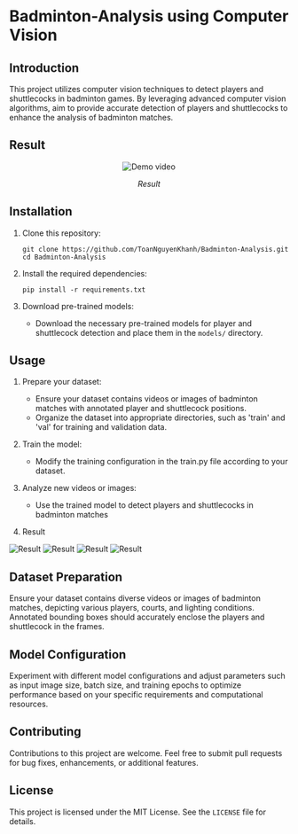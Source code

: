 # Badminton-Analysis using Computer Vision

## Introduction
This project utilizes computer vision techniques to detect players and shuttlecocks in badminton games. By leveraging advanced computer vision algorithms, aim to provide accurate detection of players and shuttlecocks to enhance the analysis of badminton matches.

## Result

<p align="center">
  <img src="example_output.gif" alt="Demo video">
</p>

<p align="center"><em>Result</em></p> 

## Installation
1. Clone this repository:
    ```
    git clone https://github.com/ToanNguyenKhanh/Badminton-Analysis.git
    cd Badminton-Analysis
    ```

2. Install the required dependencies:
    ```
    pip install -r requirements.txt
    ```

3. Download pre-trained models:
    - Download the necessary pre-trained models for player and shuttlecock detection and place them in the `models/` directory.

## Usage
1. Prepare your dataset:
    - Ensure your dataset contains videos or images of badminton matches with annotated player and shuttlecock positions.
    - Organize the dataset into appropriate directories, such as 'train' and 'val' for training and validation data.

2. Train the model:
    - Modify the training configuration in the train.py file according to your dataset.

3. Analyze new videos or images:
    - Use the trained model to detect players and shuttlecocks in badminton matches

4. Result

![Result](outputs/example_results.png)
![Result](outputs/confusion_matrix.png)
![Result](outputs/PR_curve.png)
![Result](outputs/val_batch2_pred.jpg)

## Dataset Preparation
Ensure your dataset contains diverse videos or images of badminton matches, depicting various players, courts, and lighting conditions. Annotated bounding boxes should accurately enclose the players and shuttlecock in the frames.

## Model Configuration
Experiment with different model configurations and adjust parameters such as input image size, batch size, and training epochs to optimize performance based on your specific requirements and computational resources.

## Contributing
Contributions to this project are welcome. Feel free to submit pull requests for bug fixes, enhancements, or additional features.

## License
This project is licensed under the MIT License. See the `LICENSE` file for details.

